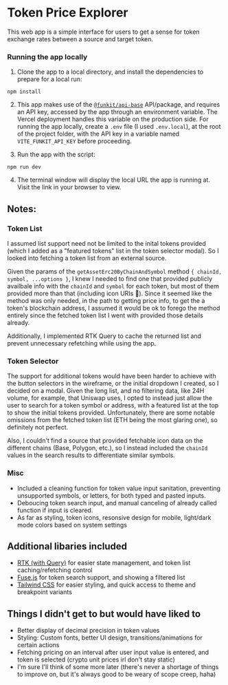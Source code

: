 # Token Price Explorer

This web app is a simple interface for users to get a sense for token exchange rates between a source and target token.

### Running the app locally
1. Clone the app to a local directory, and install the dependencies to prepare for a local run:
```shell
npm install
```
2. This app makes use of the [`@funkit/api-base`](https://www.npmjs.com/package/@funkit/api-base) API/package, and requires an API key, accessed by the app through an environment variable. The Vercel deployment handles this variable on the production side. For running the app locally, create a `.env` file (I used `.env.local`), at the root of the project folder, with the API key in a variable named `VITE_FUNKIT_API_KEY` before proceeding.

3. Run the app with the script:
```shell
npm run dev
```
4. The terminal window will display the local URL the app is running at. Visit the link in your browser to view.

## Notes:
### Token List
I assumed list support need not be limited to the inital tokens provided (which I added as a "featured tokens" list in the token selector modal). So I looked into fetching a token list from an external source.

Given the params of the `getAssetErc20ByChainAndSymbol` method `{ chainId, symbol, ...options }`, I knew I needed to find one that provided publicly availbale info with the `chainId` and `symbol` for each token, but most of them provided more than that (including icon URIs 🎉). Since it seemed like the method was only needed, in the path to getting price info, to get the a token's blockchain address, I assumed it would be ok to forego the method entirely since the fetched token list I went with provided those details already.

Additionally, I implemented RTK Query to cache the returned list and prevent unnecessary refetching while using the app.

### Token Selector
The support for additional tokens would have been harder to achieve with the button selectors in the wireframe, or the initial dropdown I created, so I decided on a modal. Given the long list, and no filtering data, like 24H volume, for example, that Uniswap uses, I opted to instead just allow the user to search for a token symbol or address, with a featured list at the top to show the initial tokens provided. Unfortunately, there are some notable omissions from the fetched token list (ETH being the most glaring one), so definitely not perfect.

Also, I couldn't find a source that provided fetchable icon data on the different chains (Base, Polygon, etc.), so I instead included the `chainId` values in the search results to differentiate similar symbols.

### Misc
- Included a cleaning function for token value input sanitation, preventing unsupported symbols, or letters, for both typed and pasted inputs.
- Deboucing token search input, and manual canceling of already called function if input is cleared.
- As far as styling, token icons, resonsive design for mobile, light/dark mode colors based on system settings

## Additional libaries included
- [RTK (with Query)](https://redux-toolkit.js.org/) for easier state management, and token list caching/refetching control
- [Fuse.js](https://www.fusejs.io/) for token search support, and showing a filtered list
- [Tailwind CSS](https://tailwindcss.com/) for easier styling, and quick access to theme and breakpoint variants

## Things I didn't get to but would have liked to
- Better display of decimal precision in token values
- Styling: Custom fonts, better UI design, transitions/animations for certain actions
- Fetching pricing on an interval after user input value is entered, and token is selected (crypto unit prices irl don't stay static)
- I'm sure I'll think of some more later (there's never a shortage of things to improve on, but it's always good to be weary of scope creep, haha)